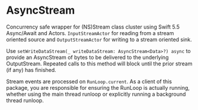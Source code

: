 # AsyncStream

Concurrency safe wrapper for (NS)Stream class cluster using Swift 5.5 Async/Await and Actors. `InputStreamActor` for reading from a stream oriented source and `OutputStreamActor` for writing to a stream oriented sink. 

Use `setWriteDataStream(_ writeDataStream: AsyncStream<Data>?) async` to provide an AsyncStream of bytes to be delivered to the underlying OutputStream. Repeated calls to this method will block until the prior stream (if any) has finished. 

Stream events are processed on `RunLoop.current`. As a client of this package, you are responsible for ensuring the RunLoop is actually running, whether using the main thread runloop or explicitly running a background thread runloop. 
